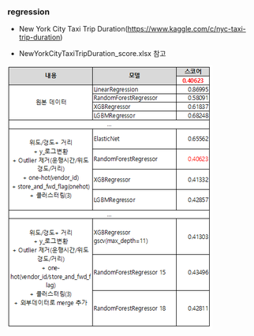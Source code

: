 ### regression
- New York City Taxi Trip Duration(https://www.kaggle.com/c/nyc-taxi-trip-duration)

- NewYorkCityTaxiTripDuration_score.xlsx 참고
<img src="NewYorkCityTaxiTripDuration.PNG">